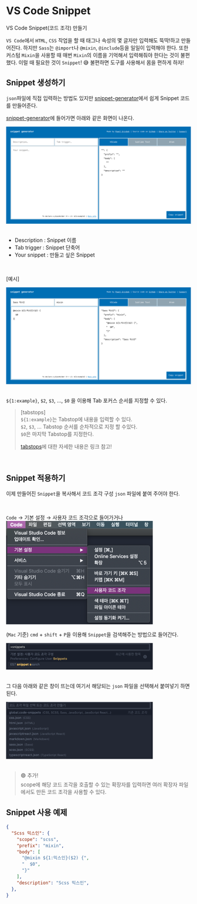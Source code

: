 # VS Code Snippet
VS Code Snippet(코드 조각) 만들기 

`VS Code`에서 `HTML`, `CSS` 작업을 할 때 태그나 속성의 몇 글자만 입력해도 뚝딱!하고 만들어진다. 하지만 `Sass`는 `@import`나 `@mixin`, `@include`등을 일일이 입력해야 한다. 또한 커스텀 `Mixin`을 사용할 때 매번 `Mixin`의 이름을 기억해서 입력해줘야 한다는 것이 불편했다. 이럴 때 필요한 것이 `Snippet`! 😅 불편하면 도구를 사용해서 몸을 편하게 하자! 

## Snippet 생성하기
`json`파일에 직접 입력하는 방법도 있지만 [snippet-generator](https://snippet-generator.app/)에서 쉽게 Snippet 코드를 만들어준다. 


[snippet-generator](https://snippet-generator.app/)에 들어가면 아래와 같은 화면이 나온다.

<img src="./assets/Snippet_1.jpg" alt="홈링크" width="600" />

<br />
<br />

- Description : Snippet 이름
- Tab trigger : Snippet 단축어
- Your snippet : 만들고 싶은 Snippet 

<br />

[예시]

<img src="./assets/Snippet_2.jpg" alt="홈링크" width="600" />

<br />
<br />

`${1:example}`, `$2`, `$3`, ..., `$0` 을 이용해 Tab 포커스 순서를 지정할 수 있다. 

> [tabstops]  
> `${1:example}`는 Tabstop에 내용을 입력할 수 있다.  
> `$2`, `$3`, ... Tabstop 순서를 순차적으로 지정 할 수있다.   
> `$0`은 마지막 Tabstop를 지정한다.   
>
> [tabstops](https://code.visualstudio.com/docs/editor/userdefinedsnippets#_tabstops)에 대한 자세한 내용은 링크 참고!

<br />

## Snippet 적용하기

이제 만들어진 `Snippet`을 복사해서 코드 조각 구성 `json` 파일에 붙여 주어야 한다.

<br />

`Code` → 기본 설정 → 사용자 코드 조각으로 들어가거나 
<img src="./assets/Snippet_3.jpg" alt="홈링크" width="400" />

(`Mac` 기준) `cmd` + `shift` + `P`을 이용해 `Snippet`을 검색해주는 방법으로 들어간다. 

<img src="./assets/Snippet_4.jpg" alt="홈링크" width="400" />

<br />
<br />

그 다음 아래와 같은 창이 뜨는데 여기서 해당되는 `json` 파일을 선택해서 붙여넣기 하면 된다. 

<img src="./assets/Snippet_5.jpg" alt="홈링크" width="400" />

<br />
<br />

> 🟣 추가!  
> scope에 해당 코드 조각을 호출할 수 있는 확장자를 입력하면 여러 확장자 파일에서도 만든 코드 조각을 사용할 수 있다.

## Snippet 사용 예제
```json
{
  "Scss 믹스인": {
    "scope": "scss",
    "prefix": "mixin",
    "body": [
      "@mixin ${1:믹스인}($2) {",
      "  $0",
      "}"
    ],
    "description": "Scss 믹스인",
  },
}
```